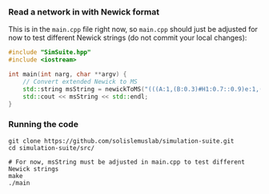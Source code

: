 ### Read a network in with Newick format

This is in the `main.cpp` file right now, so `main.cpp` should just be adjusted for now to test different Newick strings (do not commit your local changes):

```cpp
#include "SimSuite.hpp"
#include <iostream>

int main(int narg, char **argv) {
    // Convert extended Newick to MS
    std::string msString = newickToMS("(((A:1,(B:0.3)#H1:0.7::0.9)e:1,(C:0.5,#H1:0.2::0.1)f:1.5)g:0.3,D:2.3)h;");
    std::cout << msString << std::endl;
}
```

### Running the code

```shell
git clone https://github.com/solislemuslab/simulation-suite.git
cd simulation-suite/src/

# For now, msString must be adjusted in main.cpp to test different Newick strings
make
./main
```
